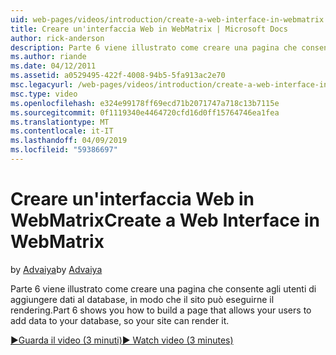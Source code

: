 ```yaml
---
uid: web-pages/videos/introduction/create-a-web-interface-in-webmatrix
title: Creare un'interfaccia Web in WebMatrix | Microsoft Docs
author: rick-anderson
description: Parte 6 viene illustrato come creare una pagina che consente agli utenti di aggiungere dati al database, in modo che il sito può eseguirne il rendering.
ms.author: riande
ms.date: 04/12/2011
ms.assetid: a0529495-422f-4008-94b5-5fa913ac2e70
msc.legacyurl: /web-pages/videos/introduction/create-a-web-interface-in-webmatrix
msc.type: video
ms.openlocfilehash: e324e99178ff69ecd71b2071747a718c13b7115e
ms.sourcegitcommit: 0f1119340e4464720cfd16d0ff15764746ea1fea
ms.translationtype: MT
ms.contentlocale: it-IT
ms.lasthandoff: 04/09/2019
ms.locfileid: "59386697"
---
```

# <a name="create-a-web-interface-in-webmatrix"></a><span data-ttu-id="35c3a-103">Creare un'interfaccia Web in WebMatrix</span><span class="sxs-lookup"><span data-stu-id="35c3a-103">Create a Web Interface in WebMatrix</span></span>

<span data-ttu-id="35c3a-104">by [Advaiya](https://twitter.com/Advaiyasolns)</span><span class="sxs-lookup"><span data-stu-id="35c3a-104">by [Advaiya](https://twitter.com/Advaiyasolns)</span></span>

<span data-ttu-id="35c3a-105">Parte 6 viene illustrato come creare una pagina che consente agli utenti di aggiungere dati al database, in modo che il sito può eseguirne il rendering.</span><span class="sxs-lookup"><span data-stu-id="35c3a-105">Part 6 shows you how to build a page that allows your users to add data to your database, so your site can render it.</span></span>

[<span data-ttu-id="35c3a-106">&#9654;Guarda il video (3 minuti)</span><span class="sxs-lookup"><span data-stu-id="35c3a-106">&#9654; Watch video (3 minutes)</span></span>](https://channel9.msdn.com/Blogs/ASP-NET-Site-Videos/create-a-web-interface-in-webmatrix)
